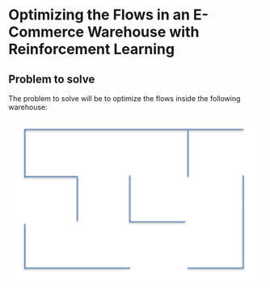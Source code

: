 # Optimizing the Flows in an E-Commerce Warehouse with Reinforcement Learning

## Problem to solve
The problem to solve will be to optimize the flows inside the following warehouse:

<center><img width="800" src="images/warehouse.png"></center>